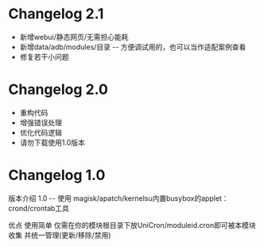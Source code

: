 # Changelog 2.1
* 新增webui/静态网页/无需担心能耗
* 新增data/adb/modules/目录 -- 方便调试用的，也可以当作适配案例查看
* 修复若干小问题




# Changelog 2.0
* 重构代码
* 增强错误处理
* 优化代码逻辑
* 请勿下载使用1.0版本


# Changelog 1.0
版本介绍
1.0 -- 使用 magisk/apatch/kernelsu内置busybox的applet：crond/crontab工具

优点
使用简单
仅需在你的模块根目录下放UniCron/moduleid.cron即可被本模块收集 并统一管理(更新/移除/禁用)
